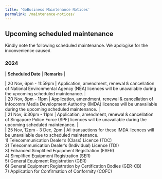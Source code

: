 ```yaml
---
title: 'GoBusiness Maintenance Notices'
permalink: /maintenance-notices/
---
```


## Upcoming scheduled maintenance

Kindly note the following scheduled maintenance. We apologise for the inconvenience caused. 


### 2024 

| **Scheduled Date** | **Remarks** |  


| 20 Nov, 6pm - 11:59pm | Application, amendment, renewal & cancellation of National Environmental Agency (NEA) licences will be unavailable during the upcoming scheduled maintenance. |     
| 20 Nov, 8pm - 11pm | Application, amendment, renewal & cancellation of Infocomm Media Development Authority (IMDA) licences will be unavailable during the upcoming scheduled maintenance. |   
| 21 Nov, 6:30pm - 11pm | Application, amendment, renewal & cancellation of Singapore Police Force (SPF) licences will be unavailable during the upcoming scheduled maintenance. |      
| 25 Nov, 12pm - 3 Dec, 2pm | All transactions for these IMDA licences will be unavailable due to scheduled maintenance.<br>1) Telecommunication Dealer’s (Class) Licence (TDC)<br>2) Telecommunication Dealer’s (Individual) Licence (TDI)<br>3) Enhanced Simplified Equipment Registration (ESER)<br>4) Simplified Equipment Registration (SER)<br>5) General Equipment Registration (GER)<br>6) General Equipment Registration by Certification Bodies (GER-CB)<br>7)  Application for Confirmation of Conformity (COFC)    






<script src="/jquery/jquery.min.js"></script> <script src="/jquery/resize-tables.js"></script>

